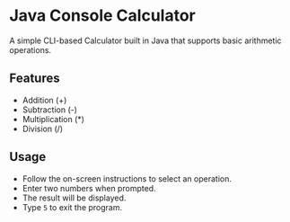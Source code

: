 # Java Console Calculator

A simple CLI-based Calculator built in Java that supports basic arithmetic operations.

## Features
- Addition (+)
- Subtraction (-)
- Multiplication (*)
- Division (/)

## Usage
- Follow the on-screen instructions to select an operation.
- Enter two numbers when prompted.
- The result will be displayed.
- Type `5` to exit the program.

